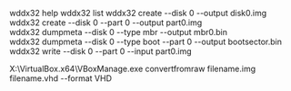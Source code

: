   wddx32 help 
  wddx32 list 
  wddx32 create    --disk 0  --output disk0.img                                               
  wddx32 create    --disk 0  --part   0        --output  part0.img                            
  wddx32 dumpmeta  --disk 0  --type   mbr      --output  mbr0.bin                             
  wddx32 dumpmeta  --disk 0  --type   boot     --part    0         --output   bootsector.bin  
  wddx32 write     --disk 0  --part   0        --input   part0.img                            


X:\VirtualBox.x64\VBoxManage.exe  convertfromraw    filename.img      filename.vhd    --format VHD
